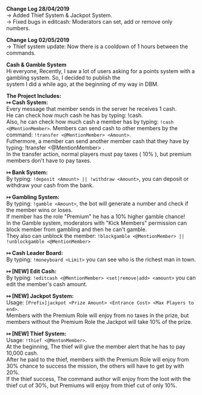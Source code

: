 <b>Change Log 28/04/2019</b>
<br> -> Added Thief System & Jackpot System.
<br> -> Fixed bugs in editcash: Moderators can set, add or remove only numbers.

<b>Change Log 02/05/2019</b>
<br> -> Thief system update: Now there is a cooldown of 1 hours between the commands.

<b>Cash & Gamble System</b>
<br>Hi everyone, Recently, I saw a lot of users asking for a points system with a gambling system. So, I decided to publish the <br>system I did a while ago, at the beginning of my way in DBM.

<b>The Project Includes: </b>
<br><b>↦ Cash System:</b>
<br>Every message that member sends in the server he receives 1 cash.
<br>He can check how much cash he has by typing: !cash.
<br>Also, he can check how much cash a member has by typing: `!cash <@MentionMember>`. Members can send cash to other members by the command: `!transfer <@MentionMember> <Amount>`. 
<br>Futhermore, a member can send another member cash that they have by typing: !transfer <@MentionMember> <Amount>.
<br>In the transfer action, normal players must pay taxes ( 10% ), but premium members don't have to pay taxes.

<b>↦ Bank System:</b>
<br>By typing: `!deposit <Amount> || !withdraw <Amount>`, you can deposit or withdraw your cash from the bank.
 
<b>↦ Gambling System:</b>
<br>By typing: `!gamble <Amount>`, the bot will generate a number and check if the member wins or loses.
<br>If member has the role "Premium" he has a 10% higher gamble chance!
<br>In the Gamble system, moderators with "Kick Members" permission can block member from gambling and then he can't gamble.
<br>They also can unblock the member: `!blockgamble <@MentionMember> || !unblockgamble <@MentionMember>`

<b>↦ Cash Leader Board:</b>
<br>By typing: `!moneyboard <Limit>` you can see who is the richest man in town.

<b>↦ [NEW] Edit Cash:</b>
<br>By typing: `!editcash <@MentionMember> <set|remove|add> <amount>` you can edit the member's cash amount.

<b>↦ [NEW] Jackpot System:</b>
<br>Usage: `[Prefix]jackpot <Prize Amount> <Entrance Cost> <Max Players to end>`.
<br>Members with the Premium Role will enjoy from no taxes in the prize, but members without the Premium Role the Jackpot will take 10% of the prize.

<b>↦ [NEW] Thief System:</b>
<br>Usage: `!thief <@MentonMember>`.
<br>At the beginning, The thief will give the member alert that he has to pay 10,000 cash. 
<br>After he paid to the thief, members with the Premium Role will enjoy from 30% chance to success the mission, the others will have to get by with 20%.
<br>If the thief success, The command author will enjoy from the loot with the thief cut of 30%, but Premiums will enjoy from thief cut of only 10%.
